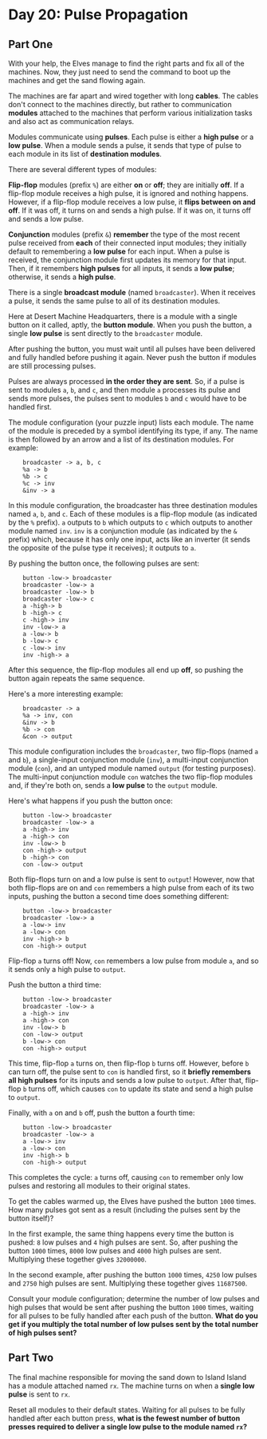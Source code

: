 # Day 20: Pulse Propagation

## Part One

With your help, the Elves manage to find the right parts and fix all of
the machines. Now, they just need to send the command to boot up the
machines and get the sand flowing again.

The machines are far apart and wired together with long **cables**. The
cables don't connect to the machines directly, but rather to
communication **modules** attached to the machines that perform various
initialization tasks and also act as communication relays.

Modules communicate using **pulses**. Each pulse is either a **high pulse**
or a **low pulse**. When a module sends a pulse, it sends that type of
pulse to each module in its list of **destination modules**.

There are several different types of modules:

**Flip-flop** modules (prefix `%`) are either **on** or **off**; they are
initially **off**. If a flip-flop module receives a high pulse, it is
ignored and nothing happens. However, if a flip-flop module receives a
low pulse, it **flips between on and off**. If it was off, it turns on and
sends a high pulse. If it was on, it turns off and sends a low pulse.

**Conjunction** modules (prefix `&`) **remember** the type of the most
recent pulse received from **each** of their connected input modules; they
initially default to remembering a **low pulse** for each input. When a
pulse is received, the conjunction module first updates its memory for
that input. Then, if it remembers **high pulses** for all inputs, it sends
a **low pulse**; otherwise, it sends a **high pulse**.

There is a single **broadcast module** (named `broadcaster`). When it
receives a pulse, it sends the same pulse to all of its destination
modules.

Here at Desert Machine Headquarters, there is a module with a single
button on it called, aptly, the **button module**. When you push the
button, a single **low pulse** is sent directly to the `broadcaster`
module.

After pushing the button, you must wait until all pulses have been
delivered and fully handled before pushing it again. Never push the
button if modules are still processing pulses.

Pulses are always processed **in the order they are sent**. So, if a pulse
is sent to modules `a`, `b`, and `c`, and then module `a` processes its
pulse and sends more pulses, the pulses sent to modules `b` and `c`
would have to be handled first.

The module configuration (your puzzle input) lists each module. The name
of the module is preceded by a symbol identifying its type, if any. The
name is then followed by an arrow and a list of its destination modules.
For example:

```
    broadcaster -> a, b, c
    %a -> b
    %b -> c
    %c -> inv
    &inv -> a
```

In this module configuration, the broadcaster has three destination
modules named `a`, `b`, and `c`. Each of these modules is a flip-flop
module (as indicated by the `%` prefix). `a` outputs to `b` which
outputs to `c` which outputs to another module named `inv`. `inv` is a
conjunction module (as indicated by the `&` prefix) which, because it
has only one input, acts like an inverter (it sends the opposite of the
pulse type it receives); it outputs to `a`.

By pushing the button once, the following pulses are sent:

```
    button -low-> broadcaster
    broadcaster -low-> a
    broadcaster -low-> b
    broadcaster -low-> c
    a -high-> b
    b -high-> c
    c -high-> inv
    inv -low-> a
    a -low-> b
    b -low-> c
    c -low-> inv
    inv -high-> a
```

After this sequence, the flip-flop modules all end up **off**, so pushing
the button again repeats the same sequence.

Here's a more interesting example:

```
    broadcaster -> a
    %a -> inv, con
    &inv -> b
    %b -> con
    &con -> output
```

This module configuration includes the `broadcaster`, two flip-flops
(named `a` and `b`), a single-input conjunction module (`inv`), a
multi-input conjunction module (`con`), and an untyped module named
`output` (for testing purposes). The multi-input conjunction module
`con` watches the two flip-flop modules and, if they're both on, sends a
**low pulse** to the `output` module.

Here's what happens if you push the button once:

```
    button -low-> broadcaster
    broadcaster -low-> a
    a -high-> inv
    a -high-> con
    inv -low-> b
    con -high-> output
    b -high-> con
    con -low-> output
```

Both flip-flops turn on and a low pulse is sent to `output`! However,
now that both flip-flops are on and `con` remembers a high pulse from
each of its two inputs, pushing the button a second time does something
different:

```
    button -low-> broadcaster
    broadcaster -low-> a
    a -low-> inv
    a -low-> con
    inv -high-> b
    con -high-> output
```

Flip-flop `a` turns off! Now, `con` remembers a low pulse from module
`a`, and so it sends only a high pulse to `output`.

Push the button a third time:

```
    button -low-> broadcaster
    broadcaster -low-> a
    a -high-> inv
    a -high-> con
    inv -low-> b
    con -low-> output
    b -low-> con
    con -high-> output
```

This time, flip-flop `a` turns on, then flip-flop `b` turns off.
However, before `b` can turn off, the pulse sent to `con` is handled
first, so it **briefly remembers all high pulses** for its inputs and
sends a low pulse to `output`. After that, flip-flop `b` turns off,
which causes `con` to update its state and send a high pulse to
`output`.

Finally, with `a` on and `b` off, push the button a fourth time:

```
    button -low-> broadcaster
    broadcaster -low-> a
    a -low-> inv
    a -low-> con
    inv -high-> b
    con -high-> output
```

This completes the cycle: `a` turns off, causing `con` to remember only
low pulses and restoring all modules to their original states.

To get the cables warmed up, the Elves have pushed the button `1000`
times. How many pulses got sent as a result (including the pulses sent
by the button itself)?

In the first example, the same thing happens every time the button is
pushed: `8` low pulses and `4` high pulses are sent. So, after pushing
the button `1000` times, `8000` low pulses and `4000` high pulses are
sent. Multiplying these together gives `32000000`.

In the second example, after pushing the button `1000` times, `4250` low
pulses and `2750` high pulses are sent. Multiplying these together gives
`11687500`.

Consult your module configuration; determine the number of low pulses
and high pulses that would be sent after pushing the button `1000`
times, waiting for all pulses to be fully handled after each push of the
button. **What do you get if you multiply the total number of low pulses
sent by the total number of high pulses sent?**

## Part Two

The final machine responsible for moving the sand down to Island Island
has a module attached named `rx`. The machine turns on when a **single
low pulse** is sent to `rx`.

Reset all modules to their default states. Waiting for all pulses to be
fully handled after each button press, **what is the fewest number of
button presses required to deliver a single low pulse to the module
named `rx`?**
